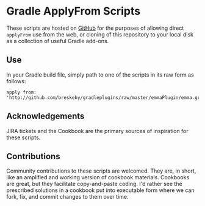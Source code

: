 # Gradle ApplyFrom Scripts
These scripts are hosted on [GitHub](https://github.com/matthewmccullough/gradle-applyfrom-scripts) for the purposes of allowing direct `applyFrom` use from the web, or cloning of this repository to your local disk as a collection of useful Gradle add-ons.

## Use
In your Gradle build file, simply path to one of the scripts in its raw form as follows:

    apply from: 'http://github.com/breskeby/gradleplugins/raw/master/emmaPlugin/emma.gradle'


## Acknowledgements
JIRA tickets and the Cookbook are the primary sources of inspiration for these scripts.

## Contributions
Community contributions to these scripts are welcomed. They are, in short, like an amplified and working version of cookbook materials. Cookbooks are great, but they facilitate copy-and-paste coding. I'd rather see the prescribed solutions in a cookbook put into executable form where we can fork, fix, and commit changes to them over time.
